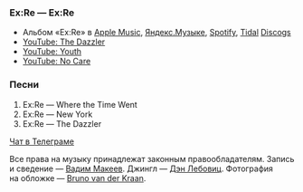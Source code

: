 ### Ex:Re — Ex:Re

- Альбом «Ex:Re» в
  [Apple Music](https://music.apple.com/album/1441561289),
  [Яндекс.Музыке](https://music.yandex.ru/album/6114275),
  [Spotify](https://open.spotify.com/album/2IqxhUj2RO1QwWjEbUCuvL),
  [Tidal](https://tidal.com/browse/album/243647643)
  [Discogs](https://www.discogs.com/master/1465010)
- [YouTube: The Dazzler](https://youtu.be/-ZYG7xGf-ag)
- [YouTube: Youth](https://youtu.be/2QT5eGHCJdE)
- [YouTube: No Care](https://youtu.be/FZCZG5pwQGk)

### Песни

1. Ex:Re — Where the Time Went
2. Ex:Re — New York
3. Ex:Re — The Dazzler

[Чат в Телеграме](https://t.me/oh_lp_chat)

Все права на музыку принадлежат законным правообладателям.
Запись и сведение — [Вадим Макеев](https://twitter.com/pepelsbey).
Джингл — [Дэн Лебовиц](https://www.youtube.com/channel/UC38A5qHrlc_Zgua7vL4b96w).
Фотография на обложке — [Bruno van der Kraan](https://unsplash.com/photos/i4rOpdj444c).
